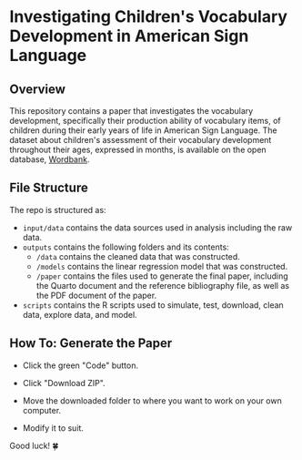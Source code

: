 # Investigating Children's Vocabulary Development in American Sign Language

## Overview

This repository contains a paper that investigates the vocabulary development, specifically their production ability of vocabulary items, of children during their early years of life in American Sign Language. The dataset about children's assessment of their vocabulary development throughout their ages, expressed in months, is available on the open database, [Wordbank](http://wordbank.stanford.edu/).

## File Structure

The repo is structured as:

-   `input/data` contains the data sources used in analysis including the raw data.
-   `outputs` contains the following folders and its contents:
    -   `/data` contains the cleaned data that was constructed.
    -   `/models` contains the linear regression model that was constructed.
    -   `/paper` contains the files used to generate the final paper, including the Quarto document and the reference bibliography file, as well as the PDF document of the paper.
-   `scripts` contains the R scripts used to simulate, test, download, clean data, explore data, and model.

## How To: Generate the Paper

-   Click the green "Code" button.

-   Click "Download ZIP".

-   Move the downloaded folder to where you want to work on your own computer.

-   Modify it to suit.

Good luck! 🍀
